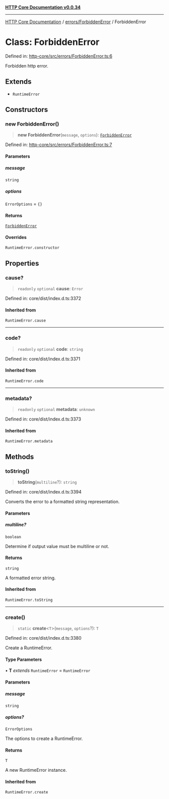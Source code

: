 [**HTTP Core Documentation v0.0.34**](../../../README.md)

***

[HTTP Core Documentation](../../../modules.md) / [errors/ForbiddenError](../README.md) / ForbiddenError

# Class: ForbiddenError

Defined in: [http-core/src/errors/ForbiddenError.ts:6](https://github.com/stonemjs/http-core/blob/31e23030575a56f9e3df3cf0d1fec6cbcbb56275/src/errors/ForbiddenError.ts#L6)

Forbidden http error.

## Extends

- `RuntimeError`

## Constructors

### new ForbiddenError()

> **new ForbiddenError**(`message`, `options`): [`ForbiddenError`](ForbiddenError.md)

Defined in: [http-core/src/errors/ForbiddenError.ts:7](https://github.com/stonemjs/http-core/blob/31e23030575a56f9e3df3cf0d1fec6cbcbb56275/src/errors/ForbiddenError.ts#L7)

#### Parameters

##### message

`string`

##### options

`ErrorOptions` = `{}`

#### Returns

[`ForbiddenError`](ForbiddenError.md)

#### Overrides

`RuntimeError.constructor`

## Properties

### cause?

> `readonly` `optional` **cause**: `Error`

Defined in: core/dist/index.d.ts:3372

#### Inherited from

`RuntimeError.cause`

***

### code?

> `readonly` `optional` **code**: `string`

Defined in: core/dist/index.d.ts:3371

#### Inherited from

`RuntimeError.code`

***

### metadata?

> `readonly` `optional` **metadata**: `unknown`

Defined in: core/dist/index.d.ts:3373

#### Inherited from

`RuntimeError.metadata`

## Methods

### toString()

> **toString**(`multiline`?): `string`

Defined in: core/dist/index.d.ts:3394

Converts the error to a formatted string representation.

#### Parameters

##### multiline?

`boolean`

Determine if output value must be multiline or not.

#### Returns

`string`

A formatted error string.

#### Inherited from

`RuntimeError.toString`

***

### create()

> `static` **create**\<`T`\>(`message`, `options`?): `T`

Defined in: core/dist/index.d.ts:3380

Create a RuntimeError.

#### Type Parameters

• **T** *extends* `RuntimeError` = `RuntimeError`

#### Parameters

##### message

`string`

##### options?

`ErrorOptions`

The options to create a RuntimeError.

#### Returns

`T`

A new RuntimeError instance.

#### Inherited from

`RuntimeError.create`
